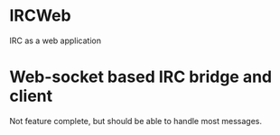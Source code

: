 # IRCWeb
IRC as a web application

# Web-socket based IRC bridge and client

Not feature complete, but should be able to handle most messages.
